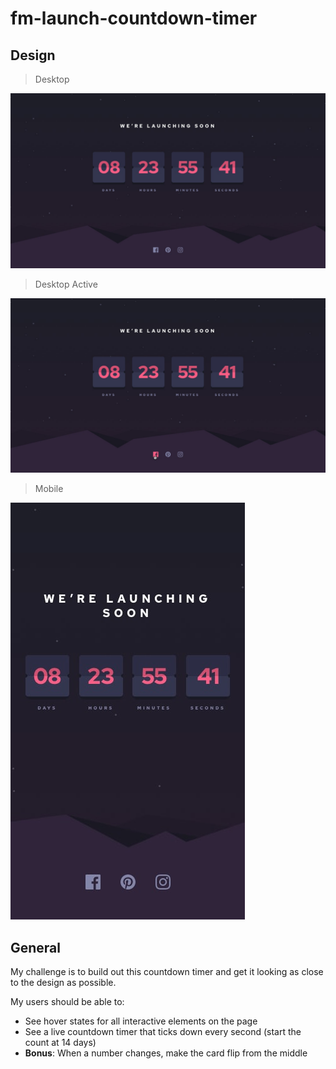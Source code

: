 # fm-launch-countdown-timer

## Design

> Desktop

![Desktop Design](./design/desktop-design.jpg)

> Desktop Active

![Desktop Active](./design/active-states.jpg)

> Mobile

![Mobile Design](./design/mobile-design.jpg)

## General

My challenge is to build out this countdown timer and get it looking as close to the design as possible.

My users should be able to:

- See hover states for all interactive elements on the page
- See a live countdown timer that ticks down every second (start the count at 14 days)
- **Bonus**: When a number changes, make the card flip from the middle